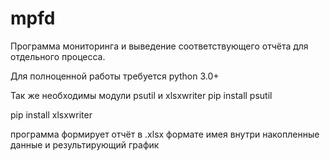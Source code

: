 # mpfd

Программа мониторинга и выведение соответствующего отчёта для отдельного процесса.

Для полноценной работы требуется python 3.0+ 

Так же необходимы модули psutil и xlsxwriter
pip install psutil

pip install xlsxwriter

программа формирует отчёт в .xlsx формате имея внутри накопленные данные и результирующий график
